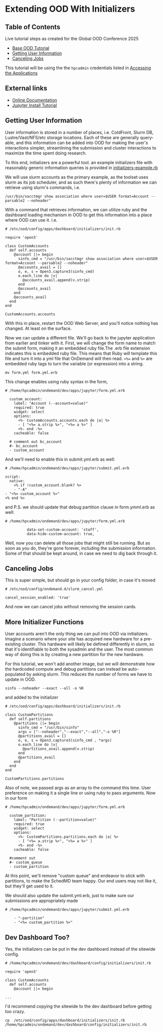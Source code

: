 # Extending OOD With Initializers

## Table of Contents

Live tutorial steps as created for the Global OOD Conference 2025

- [Base OOD Tutorial](../../../../ubccr/hpc-toolset-tutorial/blob/master/ondemand)
- [Getting User Information](#getting-user-info)
- [Canceling Jobs](#canceling-jobs)

This tutorial will be using the the `hpcadmin` credentials listed in
[Accessing the Applications](../../../../ubccr/hpc-toolset-tutorial/blob/master/ondemand)

## External links

- [Online Documentation](https://osc.github.io/ood-documentation/master/)
- [Jupyter Install Tutorial](https://osc.github.io/ood-documentation/latest/tutorials/tutorials-interactive-apps/add-jupyter.html)

## Getting User Information

User information is stored in a number of places, i.e. ColdFront, Slurm DB, Lustre/Vast/NFS/etc
storage locations. Each of these are generally query-able, and this information can be added into
OOD for making the user's interactions simpler, streamlining the submission and cluster 
interactions to maximize the time spent doing research.

To this end, initializers are a powerful tool. an example initializers file with reasonably 
generic information queries is provided in [initializers-example.rb](initializers-example.rb)

We will use slurm accounts as the primary example, as the toolset uses slurm as its job
scheduler, and as such there's plenty of information we can retrieve using slurm's commands, i.e.


```shell
/usr/bin/sacctmgr show association where user=$USER format=Account --parsable2 --noheader"
```

With a command that retrieves information, we can utilize ruby and the dashboard loading mechanism
in OOD to get this information into a place where OOD can use it. i.e.

```shell
# /etc/ood/config/apps/dashboard/initializers/init.rb

require 'open3'

class CustomAccounts
  def self.accounts
    @account ||= begin
      sinfo_cmd = "/usr/bin/sacctmgr show association where user=$USER format=Account --parsable2 --noheader"
      @accounts_avail = []
      o, e, s = Open3.capture3(sinfo_cmd)
      o.each_line do |v|
        @accounts_avail.append(v.strip)
      end
      @accounts_avail
    end
    @accounts_avail
  end
end

CustomAccounts.accounts
```

With this in place, restart the OOD Web Server, and you'll notice nothing has changed. At least on the surface.

Now we can update a different file. We'll go back to the jupyter application from earlier and tinker with it. First, we will change the form name to match the submit form, making it an embedded ruby file.The .erb file extension indicates this is embedded ruby file. This means that Ruby will template this file and turn it into a yml file that OnDemand will then read.  `<%=` and `%>` are embedded ruby tags to turn the variable (or expression) into a string.

```shell
mv form.yml form.yml.erb
```
This change enables using ruby syntax in the form, 

```shell
# /home/hpcadmin/ondemand/dev/apps/jupyter/form.yml.erb

  custom_account:
    label: "Account (--account=value)"
    required: true
    widget: select
    options:
      <%- CustomAccounts.accounts.each do |a| %>
      - [ "<%= a.strip %>", "<%= a %>" ]
      <%- end -%>
    cacheable: false

  # comment out bc_account
  #- bc_account
  - custom_account
```

And we'll need to enable this in submit.yml.erb as well:
```shell
# /home/hpcadmin/ondemand/dev/apps/jupyter/submit.yml.erb

script:
  native:
    <% if !custom_account.blank? %>
    - "-A"                                                                                                - "<%= custom_account %>"                                                                             <% end %>  
```
and P.S. we should update that debug partition clause in form.ymml.erb as well:

```shell
# /home/hpcadmin/ondemand/dev/apps/jupyter/form.yml.erb

          data-set-custom-account: 'staff',
          data-hide-custom-account: true,
```
Well, now you can delete all those jobs that might still be running. But as soon as you do, they're gone forever, including the submission information. Some of that should be kept around, in case we need to dig back through it.

## Canceling Jobs

This is super simple, but should go in your config folder, in case it's moved

```shell
# /etc/ood/config/ondemand.d/slurm_cancel.yml

cancel_session_enabled: 'true'
```

And now we can cancel jobs without removing the session cards. 

## More Initializer Functions

User accounts aren't the only thing we can pull into OOD via initializers. Imagine a scenario where your site has acquired new hardware for a pre-existing cluster. This hardware will likely be defined differently in slurm, so that it's identifiable to both the sysadmin and the user. The most common way of doing this is by creating a new partition for the new hardware.

For this tutorial, we won't add another image, but we will demonstrate how the hardcoded compute and debug partitions can instead be auto-populated by asking slurm. This reduces the number of forms we have to update in OOD. 

```shell
sinfo --noheader --exact --all -o %R
```

and added to the initializer
```shell 
# /etc/ood/config/apps/dashboard/initializers/init.rb

class CustomPartitions
  def self.partitions
    @partitions ||= begin
      sinfo_cmd = "/usr/bin/sinfo"
      args = ["--noheader","--exact","--all","-o %R"]
      @partitions_avail = []
      o, e, s = Open3.capture3(sinfo_cmd , *args)
      o.each_line do |v|
        @partitions_avail.append(v.strip)
      end
      @partitions_avail
    end
  end
end

CustomPartitions.partitions
```

Also of note, we passed args as an array to the command this time. User preference on making it a single line or using ruby to pass arguments. Now in our form

```shell
# /home/hpcadmin/ondemand/dev/apps/jupyter/form.yml.erb

  custom_partition:
    label: "Partition (--partition=value)"
    required: true
    widget: select
    options:
      <%- CustomPartitions.partitions.each do |a| %>
      - [ "<%= a.strip %>", "<%= a %>" ]
      <%- end -%>
    cacheable: false

  #comment out
  #- custom_queue
  - custom_partition
```

At this point, we'll remove "custom queue" and endeavor to stick with partitions, to make the SchedMD team happy. Our end users may not like it, but they'll get used to it. 

We should also update the submit.yml.erb, just to make sure our submissions are appropriately made

```shell
# /home/hpcadmin/ondemand/dev/apps/jupyter/submit.yml.erb

    - "-partition"
    - "<%= custom_partition %>" 
```

## Dev Dashboard Too?

Yes, the initializers can be put in the dev dashboard instead of the sitewide config.

```shell
# /home/hpcadmin/ondemand/dev/dashboard/config/initializers/init.rb

require 'open3'

class CustomAccounts
  def self.accounts
    @account ||= begin

...
```
I'd recommend copying the sitewide to the dev dashboard before getting too crazy.

```shell
cp  /etc/ood/config/apps/dashboard/initializers/init.rb  /home/hpcadmin/ondemand/dev/dashboard/config/initializers/init.rb
```
